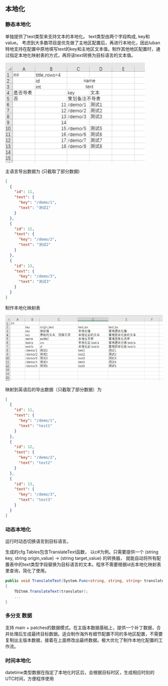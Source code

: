 ## 本地化

### 静态本地化

单独提供了text类型来支持文本的本地化。 text类型由两个字段构成, key和value。 考虑到大多数项目是优先做了主地区配置后，再进行本地化，因此luban特地支持在配置中原地填写text的key和主地区文本值。制作其他地区配置时，通过指定本地化映射表的方式，再将该text转换为目标语言的文本值。

![pipeline](images/examples/c_21.jpg)

主语言导出数据为 (只截取了部分数据)

```json
[
  {
    "id": 11,
    "text": {
      "key": "/demo/1",
      "text": "测试1"
    }
  },
  {
    "id": 12,
    "text": {
      "key": "/demo/2",
      "text": "测试2"
    }
  },
  {
    "id": 13,
    "text": {
      "key": "/demo/3",
      "text": "测试3"
    }
  }
]
```

制作本地化映射表 

![pipeline](images/examples/c_22.jpg)

映射到英语后的导出数据（只截取了部分数据）为
```json
[
  {
    "id": 11,
    "text": {
      "key": "/demo/1",
      "text": "test1"
    }
  },
  {
    "id": 12,
    "text": {
      "key": "/demo/2",
      "text": "test2"
    }
  },
  {
    "id": 13,
    "text": {
      "key": "/demo/3",
      "text": "test3"
    }
  }
]
```

### 动态本地化
运行时动态切换语言到目标语言。

生成的cfg.Tables包含TranslateText函数， 以c#为例。只需要提供一个 (string key, string origin_value) -> (string target_value) 的转换器，
就能自动将所有配置表中的text类型字段替换为目标语言的文本。程序不需要根据id去本地化映射表里查询，简化了使用。

```c#
public void TranslateText(System.Func<string, string, string> translator)
{
	TbItem.TranslateText(translator);
	...
}
```

### 多分支 数据
支持 main + patches的数据模式。在主版本数据基础上，提供一个补丁数据，合并处理后生成最终目标数据。适合制作海外有细节配置不同的多地区配置，不需要
复制出主版本数据，接着在上面修改出最终数据。极大优化了制作本地化配置的工作流。


### 时间本地化
datetime类型数据在指定了本地化时区后，会根据目标时区，生成相应时刻的UTC时间，方便程序使用

